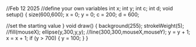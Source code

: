 //Feb 12 2025
//define your own variables
int x;
int y;
int c;
int d;
void setup() {
  size(600,600);
  x = 0;
  y = 0;
  c = 200;
  d = 600;

  //set the starting value
}
void draw() {
  background(255);
  strokeWeight(5);
  //fill(mouseX);
  ellipse(y,300,y,y);
  //line(300,300,mouseX,mouseY);
  y = y + 1;
  x = x + 1;
  if (y > 700) {
    y = 100;
  }
}
